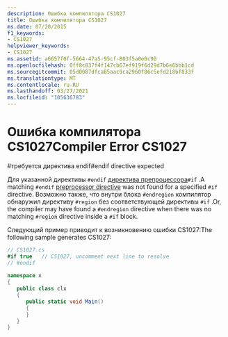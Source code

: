 ```yaml
---
description: Ошибка компилятора CS1027
title: Ошибка компилятора CS1027
ms.date: 07/20/2015
f1_keywords:
- CS1027
helpviewer_keywords:
- CS1027
ms.assetid: a6657f0f-5664-47a5-95cf-803f5a0e0c90
ms.openlocfilehash: 0ff8c837f4f147cb67ef919f6d29d7b6e6bbb1cd
ms.sourcegitcommit: 05d0087dfca85aac9ca2960f86c5efd218bf833f
ms.translationtype: MT
ms.contentlocale: ru-RU
ms.lasthandoff: 03/27/2021
ms.locfileid: "105636783"
---
```

# <a name="compiler-error-cs1027"></a><span data-ttu-id="883cf-103">Ошибка компилятора CS1027</span><span class="sxs-lookup"><span data-stu-id="883cf-103">Compiler Error CS1027</span></span>

<span data-ttu-id="883cf-104">\#требуется директива endif</span><span class="sxs-lookup"><span data-stu-id="883cf-104">\#endif directive expected</span></span>  
  
 <span data-ttu-id="883cf-105">Для указанной директивы `#endif` [директива препроцессора](../language-reference/preprocessor-directives.md#conditional-compilation)`#if` .</span><span class="sxs-lookup"><span data-stu-id="883cf-105">A matching `#endif` [preprocessor directive](../language-reference/preprocessor-directives.md#conditional-compilation) was not found for a specified `#if` directive.</span></span> <span data-ttu-id="883cf-106">Возможно также, что внутри блока `#endregion` компилятор обнаружил директиву `#region` без соответствующей директивы `#if` .</span><span class="sxs-lookup"><span data-stu-id="883cf-106">Or, the compiler may have found a `#endregion` directive when there was no matching `#region` directive inside a `#if` block.</span></span>  
  
 <span data-ttu-id="883cf-107">Следующий пример приводит к возникновению ошибки CS1027:</span><span class="sxs-lookup"><span data-stu-id="883cf-107">The following sample generates CS1027:</span></span>  
  
```csharp  
// CS1027.cs  
#if true   // CS1027, uncomment next line to resolve  
// #endif  
  
namespace x  
{  
   public class clx  
   {  
      public static void Main()  
      {  
      }  
   }  
}  
```
